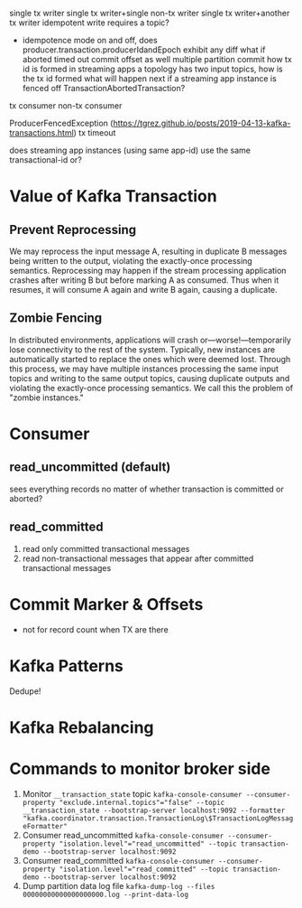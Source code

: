 single tx writer
single tx writer+single non-tx writer
single tx writer+another tx writer
idempotent write requires a topic?
 - idempotence mode on and off, does producer.transaction.producerIdandEpoch exhibit any diff
what if aborted
timed out 
commit offset as well
multiple partition commit
how tx id is formed in streaming apps
a topology has two input topics, how is the tx id formed
what will happen next if a streaming app instance is fenced off
TransactionAbortedTransaction?

tx consumer
non-tx consumer

ProducerFencedException (https://tgrez.github.io/posts/2019-04-13-kafka-transactions.html)
tx timeout

does streaming app instances (using same app-id) use the same transactional-id or?

# Value of Kafka Transaction
## Prevent Reprocessing
We may reprocess the input message A, resulting in duplicate B messages being written to the output, violating the exactly-once processing semantics. Reprocessing may happen if the stream processing application crashes after writing B but before marking A as consumed. Thus when it resumes, it will consume A again and write B again, causing a duplicate.

## Zombie Fencing
In distributed environments, applications will crash or—worse!—temporarily lose connectivity to the rest of the system. Typically, new instances are automatically started to replace the ones which were deemed lost. Through this process, we may have multiple instances processing the same input topics and writing to the same output topics, causing duplicate outputs and violating the exactly-once processing semantics. We call this the problem of "zombie instances."

# Consumer
## read_uncommitted (default)
sees everything records no matter of whether transaction is committed or aborted?

## read_committed
1. read only committed transactional messages
2. read non-transactional messages that appear after committed transactional messages 

# Commit Marker & Offsets
- not for record count when TX are there

# Kafka Patterns 
Dedupe!

# Kafka Rebalancing

# Commands to monitor broker side 
1. Monitor `__transaction_state` topic
`kafka-console-consumer --consumer-property "exclude.internal.topics"="false" --topic __transaction_state --bootstrap-server localhost:9092 --formatter "kafka.coordinator.transaction.TransactionLog\$TransactionLogMessageFormatter"`
2. Consumer read_uncommitted
`kafka-console-consumer --consumer-property "isolation.level"="read_uncommitted" --topic transaction-demo --bootstrap-server localhost:9092`
3. Consumer read_committed 
`kafka-console-consumer --consumer-property "isolation.level"="read_committed" --topic transaction-demo --bootstrap-server localhost:9092`
4. Dump partition data log file 
`kafka-dump-log --files 00000000000000000000.log --print-data-log`
